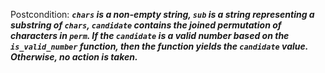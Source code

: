 Postcondition: ***`chars` is a non-empty string, `sub` is a string representing a substring of `chars`, `candidate` contains the joined permutation of characters in `perm`. If the `candidate` is a valid number based on the `is_valid_number` function, then the function yields the `candidate` value. Otherwise, no action is taken.***